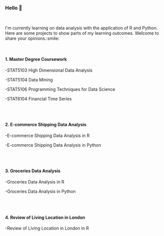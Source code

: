 ### Hello :wave:

<br>
<p>I'm currently learning on data analysis with the application of R and Python. Here are some projects to show parts of my learning outcomes. Welcome to share your opinions.:smile:</p>
</br>

#### 1. Master Degree Coursework
<p>-STAT5103 High Dimensional Data Analysis</P>
<p>-STAT5104 Data Mining</p>
<p>-STAT5106 Programming Techniques for Data Science</p>
<p>-STAT6104 Financial Time Series</p>
<br></br>

#### 2. E-commerce Shipping Data Analysis
<p>-E-commerce Shipping Data Analysis in R</p>
<p>-E-commerce Shipping Data Analysis in Python</p>
<br></br>

#### 3. Groceries Data Analysis
<p>-Groceries Data Analysis in R</p>
<p>-Groceries Data Analysis in Python</p>
<br></br>

#### 4. Review of Living Location in London
<p>-Review of Living Location in London in R</p>
